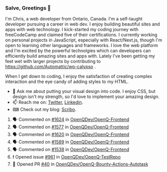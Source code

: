 ### Salve, Greetings 👋

I'm Chris, a web developer from Ontario, Canada. I'm a self-taught developer pursuing a career in web dev. I enjoy building beautiful sites and apps with web technology.
I kick-started my coding journey with freeCodeCamp and claimed five of their certifications.  I currently working on personal projects in JavaScript, especially with React/Next.js, though I'm open to learning other languages and frameworks. I love the web platform and I'm excited by the powerful technolgies which can developers can efficiently build amazing sites and apps with. Lately I've been getting my feet wet with larger projects by contributing to https://github.com/Automattic/wp-calypso .

When I get down to coding, I enjoy the satisfaction of creating complex interaction and the eye candy of adding styles to my HTML. 

- 💬 Ask me about putting your visual design into code. I enjoy CSS, but design isn't my strength, so I'd love to implement your amazing design.
- 📫 Reach me on: [Twitter](https://twitter.com/Christo28120856), [Linkedin](https://www.linkedin.com/in/christopher-stevers-07b9a5204/).
- ⌨ Check out my blog: [Scribo](https://christopherstevers.cf).
<!--
**Christopher-Stevers/Christopher-Stevers** is a ✨ _special_ ✨ repository because its `README.md` (this file) appears on your GitHub profile.

Here are some ideas to get you started:

- 🔭 I’m currently working on ...
- 🌱 I’m currently learning ...
- 👯 I’m looking to collaborate on ...
- 🤔 I’m looking for help with ...
- 😄 Pronouns: ...
- ⚡ Fun fact: ...
-->

<!--START_SECTION:activity-->
1. 🗣 Commented on [#1624](https://github.com/OpenQDev/OpenQ-Frontend/issues/1624) in [OpenQDev/OpenQ-Frontend](https://github.com/OpenQDev/OpenQ-Frontend)
2. 🗣 Commented on [#1577](https://github.com/OpenQDev/OpenQ-Frontend/issues/1577) in [OpenQDev/OpenQ-Frontend](https://github.com/OpenQDev/OpenQ-Frontend)
3. 🗣 Commented on [#1620](https://github.com/OpenQDev/OpenQ-Frontend/issues/1620) in [OpenQDev/OpenQ-Frontend](https://github.com/OpenQDev/OpenQ-Frontend)
4. 🗣 Commented on [#1589](https://github.com/OpenQDev/OpenQ-Frontend/issues/1589) in [OpenQDev/OpenQ-Frontend](https://github.com/OpenQDev/OpenQ-Frontend)
5. 🗣 Commented on [#1538](https://github.com/OpenQDev/OpenQ-Frontend/issues/1538) in [OpenQDev/OpenQ-Frontend](https://github.com/OpenQDev/OpenQ-Frontend)
6. ❗️ Opened issue [#961](https://github.com/OpenQDev/OpenQ-TestRepo/issues/961) in [OpenQDev/OpenQ-TestRepo](https://github.com/OpenQDev/OpenQ-TestRepo)
7. 💪 Opened PR [#40](https://github.com/OpenQDev/OpenQ-Bounty-Actions-Autotask/pull/40) in [OpenQDev/OpenQ-Bounty-Actions-Autotask](https://github.com/OpenQDev/OpenQ-Bounty-Actions-Autotask)
<!--END_SECTION:activity-->
